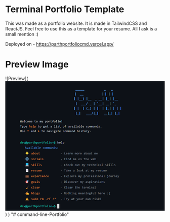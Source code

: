 # Terminal Portfolio Template
This was made as a portfolio website. It is made in TailwindCSS and ReactJS. Feel free to use this as a template for your resume. All I ask is a small mention :)

Deployed on - https://parthportfoliocmd.vercel.app/

# Preview Image
![Preview](![alt text](image.png))
)
"# command-line-Portfolio" 
